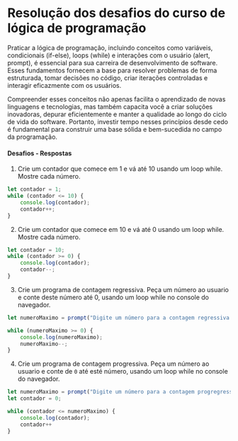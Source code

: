 # Resolução dos desafios do curso de lógica de programação

Praticar a lógica de programação, incluindo conceitos como variáveis, condicionais (if-else), loops (while) e interações com o usuário (alert, prompt), é essencial para sua carreira de desenvolvimento de software. Esses fundamentos fornecem a base para resolver problemas de forma estruturada, tomar decisões no código, criar iterações controladas e interagir eficazmente com os usuários. 

Compreender esses conceitos não apenas facilita o aprendizado de novas linguagens e tecnologias, mas também capacita você a criar soluções inovadoras, depurar eficientemente e manter a qualidade ao longo do ciclo de vida do software. Portanto, investir tempo nesses princípios desde cedo é fundamental para construir uma base sólida e bem-sucedida no campo da programação.

#### Desafios - Respostas

1) Crie um contador que comece em 1 e vá até 10 usando um loop while. Mostre cada número.

```js
let contador = 1;
while (contador <= 10) {
    console.log(contador);
    contador++;
}
```

2) Crie um contador que comece em 10 e vá até 0 usando um loop while. Mostre cada número.

```js
let contador = 10;
while (contador >= 0) {
    console.log(contador);
    contador--;
}
```

3) Crie um programa de contagem regressiva. Peça um número ao usuario e conte deste número até 0, usando um loop while no console do navegador.

```js
let numeroMaximo = prompt("Digite um número para a contagem regressiva:");

while (numeroMaximo >= 0) {
    console.log(numeroMaximo);
    numeroMaximo--;
}

```

4) Crie um programa de contagem progressiva. Peça um número ao usuario e conte de `0` até esté número, usando um loop while no console do navegador.

```js
let numeroMaximo = prompt("Digite um número para a contagem progregressiva:");
let contador = 0;

while (contador <= numeroMaximo) {
    console.log(contador);
    contador++
}
```
